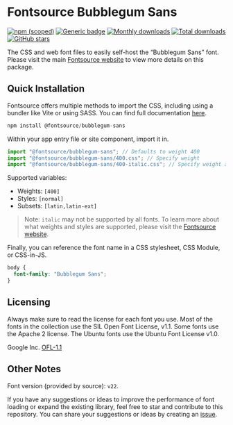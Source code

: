 # Fontsource Bubblegum Sans

[![npm (scoped)](https://img.shields.io/npm/v/@fontsource/bubblegum-sans?color=brightgreen)](https://www.npmjs.com/package/@fontsource/bubblegum-sans) [![Generic badge](https://img.shields.io/badge/fontsource-passing-brightgreen)](https://github.com/fontsource/fontsource) [![Monthly downloads](https://badgen.net/npm/dm/@fontsource/bubblegum-sans)](https://github.com/fontsource/fontsource) [![Total downloads](https://badgen.net/npm/dt/@fontsource/bubblegum-sans)](https://github.com/fontsource/fontsource) [![GitHub stars](https://img.shields.io/github/stars/fontsource/fontsource.svg?style=social&label=Star)](https://github.com/fontsource/fontsource/stargazers)

The CSS and web font files to easily self-host the “Bubblegum Sans” font. Please visit the main [Fontsource website](https://fontsource.org/fonts/bubblegum-sans) to view more details on this package.

## Quick Installation

Fontsource offers multiple methods to import the CSS, including using a bundler like Vite or using SASS. You can find full documentation [here](https://fontsource.org/docs/getting-started/introduction).

```javascript
npm install @fontsource/bubblegum-sans
```

Within your app entry file or site component, import it in.

```javascript
import "@fontsource/bubblegum-sans"; // Defaults to weight 400
import "@fontsource/bubblegum-sans/400.css"; // Specify weight
import "@fontsource/bubblegum-sans/400-italic.css"; // Specify weight and style
```

Supported variables:
- Weights: `[400]`
- Styles: `[normal]`
- Subsets: `[latin,latin-ext]`

> Note: `italic` may not be supported by all fonts. To learn more about what weights and styles are supported, please visit the [Fontsource website](https://fontsource.org/fonts/bubblegum-sans).

Finally, you can reference the font name in a CSS stylesheet, CSS Module, or CSS-in-JS.

```css
body {
  font-family: "Bubblegum Sans";
}
```

## Licensing
Always make sure to read the license for each font you use. Most of the fonts in the collection use the SIL Open Font License, v1.1. Some fonts use the Apache 2 license. The Ubuntu fonts use the Ubuntu Font License v1.0.

Google Inc.
[OFL-1.1](http://scripts.sil.org/OFL)

## Other Notes
Font version (provided by source): `v22`.

If you have any suggestions or ideas to improve the performance of font loading or expand the existing library, feel free to star and contribute to this repository. You can share your suggestions or ideas by creating an [issue](https://github.com/fontsource/fontsource/issues).